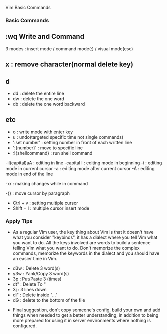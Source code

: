 Vim Basic Commands

### Basic Commands

## :wq Write and Command

3 modes : insert mode / command mode(:) / visual mode(esc)

## x : remove character(normal delete key)

## d

- dd : delete the entire line
- dw : delete the one word
- db : delete the one word backward

## etc

- o : write mode with enter key
- u : undo(targeted specific time not single commands)
- ':set number' : setting number in front of each written line
- ':{number}' : move to specific line
- :!{shellcommand} : run shell command

-iI(capital)aA : editing in line
-capital I : editing mode in beginning
-i : editing mode in current cursor
-a : editing mode after current cursor
-A : editing mode in end of the line

-xr : making changes while in command

-{} : move cursor by paragraph

- Ctrl + v : setting multiple cursor
- Shift + I : multiple cursor insert mode

### Apply Tips

- As a regular Vim user, the key thing about Vim is that it doesn't have what you consider "keybinds", it has a dialect where you tell Vim what you want to do. All the keys involved are words to build a sentence telling Vim what you want to do. Don't memorize the complex commands, memorize the keywords in the dialect and you should have an easier time in Vim.

* d3w : Delete 3 word(s)
* y3w : Yank/Copy 3 word(s)
* 3p : Put/Paste 3 (times)
* dt" : Delete To "
* 3j : 3 lines down
* di" : Delete inside "..."
* dG : delete to the bottom of the file

- Final suggestion, don't copy someone's config, build your own and add things when needed to get a better understanding, in addition to being more prepared for using it in server environments where nothing is configured.
